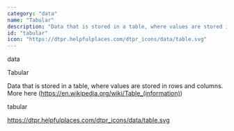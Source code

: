 ```yaml
---
category: "data"
name: "Tabular"
description: "Data that is stored in a table, where values are stored in rows and columns. More [here](https://en.wikipedia.org/wiki/Table_(information))"
id: "tabular"
icon: "https://dtpr.helpfulplaces.com/dtpr_icons/data/table.svg"
---
```

data

Tabular

Data that is stored in a table, where values are stored in rows and 
columns. More here (https://en.wikipedia.org/wiki/Table_(information))

tabular

https://dtpr.helpfulplaces.com/dtpr_icons/data/table.svg